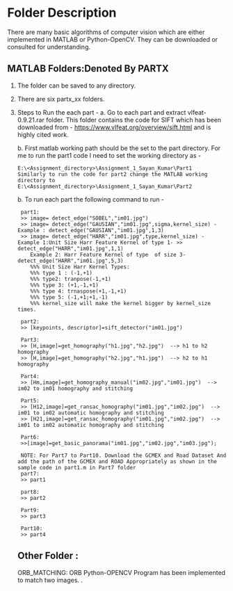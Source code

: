 # Folder Description
There are many basic algorithms of computer vision which are either implemented in MATLAB or Python-OpenCV. They can be downloaded or consulted for understanding.

## MATLAB Folders:Denoted By PARTX
1. The folder can be saved to any directory.
2. There are six partx_xx folders.
3. Steps to Run the each part -
	a. Go to each part and extract vlfeat-0.9.21.rar folder. This folder contains the code for SIFT which has been downloaded from -
	   https://www.vlfeat.org/overview/sift.html and is highly cited work.
	
	b. First matlab working path should be the set to the part directory. For me to run the part1 code I need to set the working directory as -
	
	   E:\<Assignment_directory>\Assignment_1_Sayan_Kumar\Part1
	   Similarly to run the code for part2 change the MATLAB working directory to  
	   E:\<Assignment_directory>\Assignment_1_Sayan_Kumar\Part2
	   
	b. To run each part the following command to run -

		part1: 
		>> image= detect_edge("SOBEL","im01.jpg")
		>> image= detect_edge("GAUSIAN","im01.jpg",sigma,kernel_size) - Example : detect_edge("GAUSIAN","im01.jpg",1,3)
		>> image= detect_edge("HARR","im01.jpg",type,kernel_size) - Example 1:Unit Size Harr Feature Kernel of type 1- >> detect_edge("HARR","im01.jpg",1,1)
		   Example 2: Harr Feature Kernel of type  of size 3- detect_edge("HARR","im01.jpg",5,3)
		   %%% Unit Size Harr Kernel Types:
		   %%% type 1 : (-1,+1) 
		   %%% type2: tranpose(-1,+1)
		   %%% type 3: (+1,-1,+1)
		   %%% type 4: trnaspose(+1,-1,+1)
		   %%% type 5: (-1,+1;+1,-1)
		   %%% kernel_size will make the kernel bigger by kernel_size times.

		part2:
		>> [keypoints, descriptor]=sift_detector("im01.jpg")

		Part3:
		>> [H,image]=get_homography("h1.jpg","h2.jpg")  --> h1 to h2 homography
		>> [H,image]=get_homography("h2.jpg","h1.jpg")  --> h2 to h1 homography	

		Part4:
		>> [Hm,image]=get_homography_manual("im02.jpg","im01.jpg")  --> im02 to im01 homography and stitching

		Part5:
		>> [H12,image]=get_ransac_homography("im01.jpg","im02.jpg")  --> im01 to im02 automatic homography and stitching	
		>> [H21,image]=get_ransac_homography("im01.jpg","im02.jpg")  --> im01 to im02 automatic homography and stitching	

		Part6:
		>>[image]=get_basic_panorama("im01.jpg","im02.jpg","im03.jpg");

		NOTE: For Part7 to Part10. Download the GCMEX and Road Dataset And add the path of the GCMEX and ROAD Appropriately as shown in the sample code in part1.m in Part7 folder
		part7: 
		>> part1

		part8:
		>> part2

		Part9:
		>> part3

		Part10:
		>> part4

    
    ## Other Folder : 
    ORB_MATCHING: ORB Python-OPENCV Program has been implemented to match two images.
	   .
